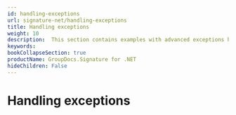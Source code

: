 ```yaml
---
id: handling-exceptions
url: signature-net/handling-exceptions
title: Handling exceptions
weight: 10
description:  This section contains examples with advanced exceptions handling by GroupDocs.Signature API.
keywords: 
bookCollapseSection: true
productName: GroupDocs.Signature for .NET
hideChildren: False
---
```


# Handling exceptions


